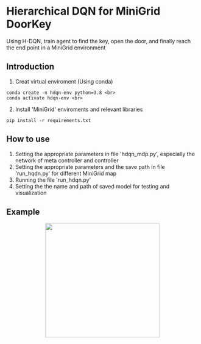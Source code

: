 # Hierarchical DQN for MiniGrid DoorKey
Using H-DQN, train agent to find the key, open the door, and finally reach the end point in a MiniGrid environment

## Introduction
1. Creat virtual enviroment (Using conda)
```
conda create -n hdqn-env python=3.8 <br>
conda activate hdqn-env <br>
```
2. Install 'MiniGrid' enviroments and relevant libraries
```
pip install -r requirements.txt
```

## How to use
1. Setting the appropriate parameters in file 'hdqn_mdp.py', especially the network of meta controller and controller
2. Setting the appropriate parameters and the save path in file 'run_hqdn.py' for different MiniGrid map
3. Running the file 'run_hdqn.py'
4. Setting the the name and path of saved model for testing and visualization

## Example
<p align="center">
    <img width="300" src="resuilts/MiniGrid 8x8 DoorKey/test-ep800.gif">
</p>
